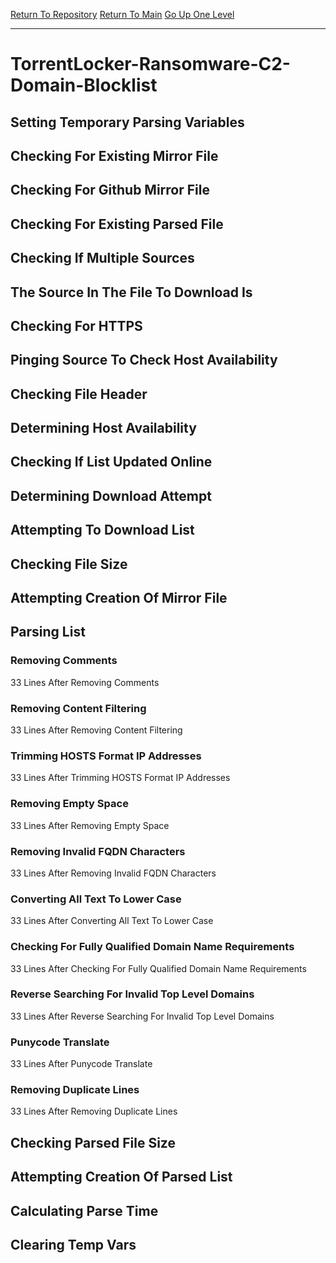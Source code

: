 [Return To Repository](https://github.com/deathbybandaid/piholeparser/)
[Return To Main](https://github.com/deathbybandaid/piholeparser/blob/master/RecentRunLogs/Mainlog.md)
[Go Up One Level](https://github.com/deathbybandaid/piholeparser/blob/master/RecentRunLogs/TopLevelScripts/30-Processing-External-Blacklists.md)
____________________________________
# TorrentLocker-Ransomware-C2-Domain-Blocklist
## Setting Temporary Parsing Variables
## Checking For Existing Mirror File
## Checking For Github Mirror File
## Checking For Existing Parsed File
## Checking If Multiple Sources
## The Source In The File To Download Is
## Checking For HTTPS
## Pinging Source To Check Host Availability
## Checking File Header
## Determining Host Availability
## Checking If List Updated Online
## Determining Download Attempt
## Attempting To Download List
## Checking File Size
## Attempting Creation Of Mirror File
## Parsing List
### Removing Comments
33 Lines After Removing Comments
### Removing Content Filtering
33 Lines After Removing Content Filtering
### Trimming HOSTS Format IP Addresses
33 Lines After Trimming HOSTS Format IP Addresses
### Removing Empty Space
33 Lines After Removing Empty Space
### Removing Invalid FQDN Characters
33 Lines After Removing Invalid FQDN Characters
### Converting All Text To Lower Case
33 Lines After Converting All Text To Lower Case
### Checking For Fully Qualified Domain Name Requirements
33 Lines After Checking For Fully Qualified Domain Name Requirements
### Reverse Searching For Invalid Top Level Domains
33 Lines After Reverse Searching For Invalid Top Level Domains
### Punycode Translate
33 Lines After Punycode Translate
### Removing Duplicate Lines
33 Lines After Removing Duplicate Lines
## Checking Parsed File Size
## Attempting Creation Of Parsed List
## Calculating Parse Time
## Clearing Temp Vars
